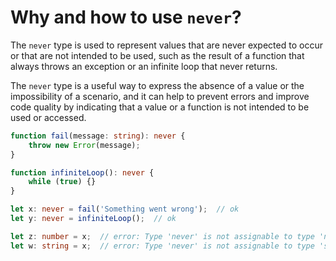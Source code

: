 # Why and how to use `never`?

The `never` type is used to represent values that are never expected to occur or that are not intended to be used, such as the result of a function that always throws an exception or an infinite loop that never returns.

The `never` type is a useful way to express the absence of a value or the impossibility of a scenario, and it can help to prevent errors and improve code quality by indicating that a value or a function is not intended to be used or accessed.

```ts
function fail(message: string): never {
	throw new Error(message);
}

function infiniteLoop(): never {
	while (true) {}
}

let x: never = fail('Something went wrong');  // ok
let y: never = infiniteLoop();  // ok

let z: number = x;  // error: Type 'never' is not assignable to type 'number'
let w: string = x;  // error: Type 'never' is not assignable to type 'string'
```
